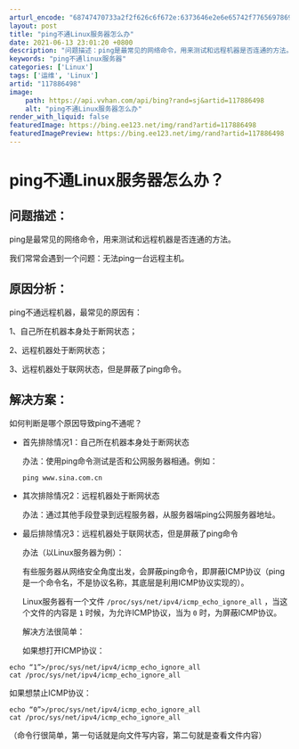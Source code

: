 ```yaml
---
arturl_encode: "68747470733a2f2f626c6f672e:6373646e2e6e65742f77656978696e5f34353631363739342f:61727469636c652f64657461696c732f313137383836343938"
layout: post
title: "ping不通Linux服务器怎么办"
date: 2021-06-13 23:01:20 +0800
description: "问题描述：ping是最常见的网络命令，用来测试和远程机器是否连通的方法。我们常常会遇到一个问题：无法"
keywords: "ping不通linux服务器"
categories: ['Linux']
tags: ['运维', 'Linux']
artid: "117886498"
image:
    path: https://api.vvhan.com/api/bing?rand=sj&artid=117886498
    alt: "ping不通Linux服务器怎么办"
render_with_liquid: false
featuredImage: https://bing.ee123.net/img/rand?artid=117886498
featuredImagePreview: https://bing.ee123.net/img/rand?artid=117886498
---
```


# ping不通Linux服务器怎么办？

## 问题描述：

ping是最常见的网络命令，用来测试和远程机器是否连通的方法。
  
我们常常会遇到一个问题：无法ping一台远程主机。

## 原因分析：

ping不通远程机器，最常见的原因有：
  
1、自己所在机器本身处于断网状态；
  
2、远程机器处于断网状态；
  
3、远程机器处于联网状态，但是屏蔽了ping命令。

## 解决方案：

如何判断是哪个原因导致ping不通呢？

* 首先排除情况1：自己所在机器本身处于断网状态
    
  办法：使用ping命令测试是否和公网服务器相通。例如：
    
  `ping www.sina.com.cn`
* 其次排除情况2：远程机器处于断网状态
    
  办法：通过其他手段登录到远程服务器，从服务器端ping公网服务器地址。
* 最后排除情况3：远程机器处于联网状态，但是屏蔽了ping命令
    
  办法（以Linux服务器为例）：
    
  有些服务器从网络安全角度出发，会屏蔽ping命令，即屏蔽ICMP协议（ping是一个命令名，不是协议名称，其底层是利用ICMP协议实现的）。
    
  Linux服务器有一个文件
  `/proc/sys/net/ipv4/icmp_echo_ignore_all`
  ，当这个文件的内容是
  `1`
  时候，为允许ICMP协议，当为
  `0`
  时，为屏蔽ICMP协议。
    
  解决方法很简单：
    
  如果想打开ICMP协议：

```
echo “1”>/proc/sys/net/ipv4/icmp_echo_ignore_all
cat /proc/sys/net/ipv4/icmp_echo_ignore_all

```

如果想禁止ICMP协议：

```
echo “0”>/proc/sys/net/ipv4/icmp_echo_ignore_all
cat /proc/sys/net/ipv4/icmp_echo_ignore_all

```

（命令行很简单，第一句话就是向文件写内容，第二句就是查看文件内容）